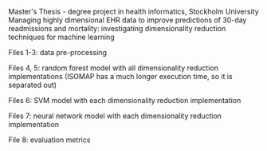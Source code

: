 Master's Thesis - degree project in health informatics, Stockholm University
Managing highly dimensional EHR data to improve predictions of 30-day readmissions and mortality: investigating dimensionality reduction techniques for machine learning

Files 1-3: data pre-processing

Files 4, 5: random forest model with all dimensionality reduction implementations (ISOMAP has a much longer execution time, so it is separated out)

Files 6: SVM model with each dimensionality reduction implementation

Files 7: neural network model with each dimensionality reduction implementation

File 8: evaluation metrics
